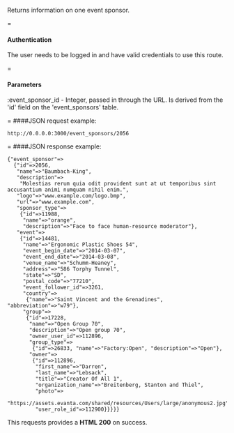 Returns information on one event sponsor.

=
#### Authentication

The user needs to be logged in and have valid credentials to use this route.

=
#### Parameters

:event_sponsor_id - Integer, passed in through the URL. Is derived from the 'id' field on the 'event_sponsors' table.

=
####JSON request example:
```
http://0.0.0.0:3000/event_sponsors/2056
```

=
####JSON response example:

```
{"event_sponsor"=>
  {"id"=>2056,
   "name"=>"Baumbach-King",
   "description"=>
    "Molestias rerum quia odit provident sunt at ut temporibus sint accusantium animi numquam nihil enim.",
   "logo"=>"www.example.com/logo.bmp",
   "url"=>"www.example.com",
   "sponsor_type"=>
    {"id"=>11988,
     "name"=>"orange",
     "description"=>"Face to face human-resource moderator"},
   "event"=>
    {"id"=>14481,
     "name"=>"Ergonomic Plastic Shoes 54",
     "event_begin_date"=>"2014-03-07",
     "event_end_date"=>"2014-03-08",
     "venue_name"=>"Schumm-Heaney",
     "address"=>"586 Torphy Tunnel",
     "state"=>"SD",
     "postal_code"=>"77210",
     "event_follower_id"=>3261,
     "country"=>
      {"name"=>"Saint Vincent and the Grenadines", "abbreviation"=>"w79"},
     "group"=>
      {"id"=>17228,
       "name"=>"Open Group 70",
       "description"=>"Open group 70",
       "owner_user_id"=>112896,
       "group_type"=>
        {"id"=>26833, "name"=>"Factory:Open", "description"=>"Open"},
       "owner"=>
        {"id"=>112896,
         "first_name"=>"Darren",
         "last_name"=>"Lebsack",
         "title"=>"Creator Of All 1",
         "organization_name"=>"Breitenberg, Stanton and Thiel",
         "photo"=>
          "https://assets.evanta.com/shared/resources/Users/large/anonymous2.jpg",
         "user_role_id"=>112900}}}}}
```

This requests provides a <strong>HTML 200</strong> on success.
